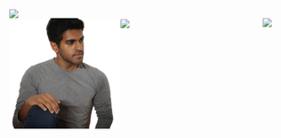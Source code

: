 <img align="center" src="https://i.pinimg.com/originals/19/42/61/194261884db52c48aa5152f25f5ab71c.jpg" width="2000"/> 
   <br>
   
   
   <img align="left" src="https://github.com/Navaneethp007/Navaneethp007/blob/main/Gitm%20(1).png" height="200" width="200"/>
   <img align="right" src="https://github.com/Navaneethp007/Navaneethp007/blob/main/git%20pro%20(4).gif" width="48/>
   
  

---
<img align="left" src="https://github-readme-stats.vercel.app/api?username=Navaneethp007&show_icons=true&theme=cobalt&hide_border=true"/>
<img align="center" src="https://github-readme-stats.vercel.app/api/top-langs/?username=Navaneethp007&layout=compact"/>
